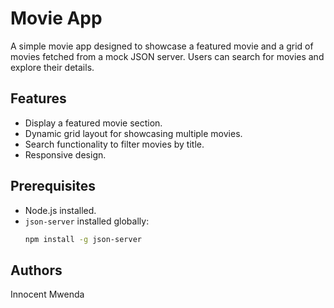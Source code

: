 # Movie App

A simple movie app designed to showcase a featured movie and a grid of movies fetched from a mock JSON server. Users can search for movies and explore their details.

## Features

- Display a featured movie section.
- Dynamic grid layout for showcasing multiple movies.
- Search functionality to filter movies by title.
- Responsive design.

## Prerequisites

- Node.js installed.
- `json-server` installed globally:
  ```bash
  npm install -g json-server

## Authors
Innocent Mwenda